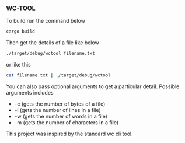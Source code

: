 ### WC-TOOL

To build run the command below

```bash
cargo build
```

Then get the details of a file like below

```bash
./target/debug/wctool filename.txt
```

or like this 
```bash
cat filename.txt | ./target/debug/wctool
```

You can also pass optional arguments to get a particular detail.
Possible arguments includes
  
- -c (gets the number of bytes of a file)
- -l (gets the number of lines in a file)
- -w (gets the number of words in a file)
- -m (gets the number of characters in a file)

This project was inspired by the standard wc cli tool.